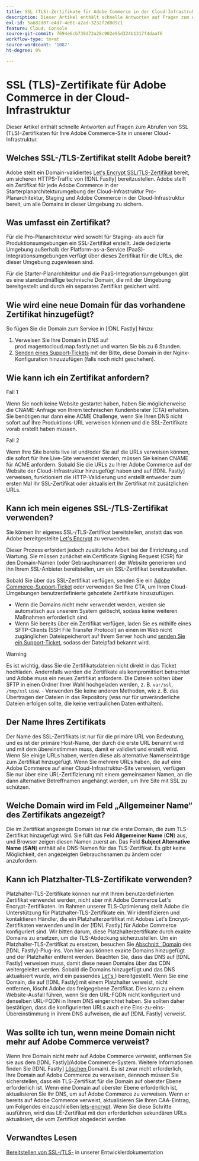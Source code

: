 ```yaml
---
title: SSL (TLS)-Zertifikate für Adobe Commerce in der Cloud-Infrastruktur
description: Dieser Artikel enthält schnelle Antworten auf Fragen zum Abrufen von SSL (TLS)-Zertifikaten für Ihre Adobe Commerce-Site in unserer Cloud-Infrastruktur.
exl-id: 5a682d07-e4d7-4e81-a2ad-3232f2d8d9c1
feature: Cloud, Console
source-git-commit: 7694e6cb739d73a28c902e95d324b1317f4daaf6
workflow-type: tm+mt
source-wordcount: '1087'
ht-degree: 0%

---
```


# SSL (TLS)-Zertifikate für Adobe Commerce in der Cloud-Infrastruktur

Dieser Artikel enthält schnelle Antworten auf Fragen zum Abrufen von SSL (TLS)-Zertifikaten für Ihre Adobe Commerce-Site in unserer Cloud-Infrastruktur.

## Welches SSL-/TLS-Zertifikat stellt Adobe bereit?

Adobe stellt ein Domain-validiertes [Let&#39;s Encrypt SSL/TLS-Zertifikat](https://letsencrypt.org/) bereit, um sicheren HTTPS-Traffic von [!DNL Fastly] bereitzustellen. Adobe stellt ein Zertifikat für jede Adobe Commerce in der Starterplanarchitekturumgebung der Cloud-Infrastruktur Pro-Planarchitektur, Staging und Adobe Commerce in der Cloud-Infrastruktur bereit, um alle Domains in dieser Umgebung zu sichern.

## Was umfasst ein Zertifikat?

Für die Pro-Planarchitektur wird sowohl für Staging- als auch für Produktionsumgebungen ein SSL-Zertifikat erstellt. Jede dedizierte Umgebung außerhalb der Platform-as-a-Service (PaaS)-Integrationsumgebungen verfügt über dieses Zertifikat für die URLs, die dieser Umgebung zugewiesen sind.

Für die Starter-Planarchitektur und die PaaS-Integrationsumgebungen gibt es eine standardmäßige technische Domain, die mit der Umgebung bereitgestellt und durch ein separates Zertifikat gesichert wird.

## Wie wird eine neue Domain für das vorhandene Zertifikat hinzugefügt?

So fügen Sie die Domain zum Service in [!DNL Fastly] hinzu:

1. Verweisen Sie Ihre Domain in DNS auf prod.magentocloud.map.fastly.net und warten Sie bis zu 6 Stunden.
1. [Senden eines Support-Tickets](/help/help-center-guide/help-center/magento-help-center-user-guide.md#submit-ticket) mit der Bitte, diese Domain in der Nginx-Konfiguration hinzuzufügen (falls noch nicht geschehen).

## Wie kann ich ein Zertifikat anfordern?

Fall 1

Wenn Sie noch keine Website gestartet haben, haben Sie möglicherweise die CNAME-Anfrage von Ihrem technischen Kundenberater (CTA) erhalten. Sie benötigen nur dann eine ACME Challenge, wenn Sie Ihren DNS nicht sofort auf Ihre Produktions-URL verweisen können und die SSL-Zertifikate vorab erstellt haben müssen.

Fall 2

Wenn Ihre Site bereits live ist und/oder Sie auf die URLs verweisen können, die sofort für Ihre Live-Site verwendet werden, müssen Sie keinen CNAME für ACME anfordern. Sobald Sie die URLs zu Ihrer Adobe Commerce auf der Website der Cloud-Infrastruktur hinzugefügt haben und auf [!DNL Fastly] verweisen, funktioniert die HTTP-Validierung und erstellt entweder zum ersten Mal Ihr SSL-Zertifikat oder aktualisiert Ihr Zertifikat mit zusätzlichen URLs.

## Kann ich mein eigenes SSL-/TLS-Zertifikat verwenden?

Sie können Ihr eigenes SSL-/TLS-Zertifikat bereitstellen, anstatt das von Adobe bereitgestellte [Let&#39;s Encrypt](https://letsencrypt.org/) zu verwenden.

Dieser Prozess erfordert jedoch zusätzliche Arbeit bei der Einrichtung und Wartung. Sie müssen zunächst ein Certificate Signing Request (CSR) für den Domain-Namen (oder Gebrauchsnamen) der Website generieren und ihn Ihrem SSL-Anbieter bereitstellen, um ein SSL-Zertifikat bereitzustellen.

Sobald Sie über das SSL-Zertifikat verfügen, senden Sie ein [Adobe Commerce-Support-Ticket](/help/help-center-guide/help-center/magento-help-center-user-guide.md#submit-ticket) oder verwenden Sie Ihre CTA, um Ihren Cloud-Umgebungen benutzerdefinierte gehostete Zertifikate hinzuzufügen.

* Wenn die Domains nicht mehr verwendet werden, werden sie automatisch aus unserem System gelöscht, sodass keine weiteren Maßnahmen erforderlich sind.
* Wenn Sie bereits über ein Zertifikat verfügen, laden Sie es mithilfe eines SFTP-Clients (SSH File Transfer Protocol) an einen im Web nicht zugänglichen Dateispeicherort auf Ihrem Server hoch und [senden Sie ein Support-Ticket](/help/help-center-guide/help-center/magento-help-center-user-guide.md#submit-ticket), sodass der Dateipfad bekannt wird.

>[!WARNING]
>
>Es ist wichtig, dass Sie die Zertifikatsdateien nicht direkt in das Ticket hochladen. Andernfalls werden die Zertifikate als kompromittiert betrachtet und Adobe muss ein neues Zertifikat anfordern.
>Die Dateien sollten über SFTP in einen Ordner Ihrer Wahl hochgeladen werden, z. B. `var/ssl`, `/tmp/ssl` usw. - Verwenden Sie keine anderen Methoden, wie z. B. das Übertragen der Dateien in das Repository (was nur für unveränderliche Dateien erfolgen sollte, die keine vertraulichen Daten enthalten).

## Der Name Ihres Zertifikats

Der Name des SSL-Zertifikats ist nur für die primäre URL von Bedeutung, und es ist der primäre Host-Name, der durch die erste URL benannt wird und mit dem übereinstimmen muss, damit er validiert und erstellt wird. Wenn Sie einige URLs haben, werden diese als alternative Namenseinträge zum Zertifikat hinzugefügt. Wenn Sie mehrere URLs haben, die auf eine Adobe Commerce auf einer Cloud-Infrastruktur-Site verweisen, verfügen Sie nur über eine URL-Zertifizierung mit einem gemeinsamen Namen, an die dann alternative Betreffnamen angehängt werden, um Ihre Site mit SSL zu schützen.

## Welche Domain wird im Feld „Allgemeiner Name“ des Zertifikats angezeigt?

Die im Zertifikat angezeigte Domain ist nur die erste Domain, die zum TLS-Zertifikat hinzugefügt wird. Sie füllt das Feld **Allgemeiner Name** (**CN**) aus, und Browser zeigen diesen Namen zuerst an. Das Feld **Subject Alternative Name** (**SAN**) enthält alle DNS-Namen für das TLS-Zertifikat. Es gibt keine Möglichkeit, den angezeigten Gebrauchsnamen zu ändern oder anzufordern.

## Kann ich Platzhalter-TLS-Zertifikate verwenden?

Platzhalter-TLS-Zertifikate können nur mit Ihrem benutzerdefinierten Zertifikat verwendet werden, nicht aber mit Adobe Commerce Let&#39;s Encrypt-Zertifikaten. Im Rahmen unserer TLS-Optimierung stellt Adobe die Unterstützung für Platzhalter-TLS-Zertifikate ein. Wir identifizieren und kontaktieren Händler, die ein Platzhalterzertifikat mit Adobes Let&#39;s Encrypt-Zertifikaten verwenden und in der [!DNL Fastly] für Adobe Commerce konfiguriert sind. Wir bitten darum, diese Platzhalterzertifikate durch exakte Domains zu ersetzen, um die TLS-Abdeckung sicherzustellen. Um ein Platzhalter-TLS-Zertifikat zu ersetzen, besuchen Sie [ Abschnitt „Domain](https://experienceleague.adobe.com/de/docs/commerce-cloud-service/user-guide/cdn/setup-fastly/fastly-custom-cache-configuration#manage-domains) des [!DNL Fastly]-Plug-ins. Von hier aus können exakte Domains hinzugefügt und der Platzhalter entfernt werden. Beachten Sie, dass das DNS auf [!DNL Fastly] verweisen muss, damit diese neuen Domains über das CDN weitergeleitet werden. Sobald die Domains hinzugefügt und das DNS aktualisiert wurde, wird ein passendes [Let&#39;s ](https://letsencrypt.org/)) bereitgestellt. Wenn Sie eine Domain, die auf [!DNL Fastly] mit einem Platzhalter verweist, nicht entfernen, löscht Adobe das freigegebene Zertifikat. Dies kann zu einem Website-Ausfall führen, wenn Sie den URL-FQDN nicht konfiguriert und denselben URL-FQDN in Ihrem DNS eingerichtet haben. Sie sollten daher bestätigen, dass die konfigurierten URLs auch eine Eins-zu-eins-Übereinstimmung in ihrem DNS aufweisen, die auf [!DNL Fastly] verweist.

## Was sollte ich tun, wenn meine Domain nicht mehr auf Adobe Commerce verweist?

Wenn Ihre Domain nicht mehr auf Adobe Commerce verweist, entfernen Sie sie aus dem [!DNL Fastly]/Adobe Commerce-System. Weitere Informationen finden Sie [!DNL Fastly] [Löschen ](https://docs.fastly.com/en/guides/working-with-domains#deleting-a-domain) Domain). Es ist zwar nicht erforderlich, Ihre Domain auf Adobe Commerce zu verweisen, dennoch müssen Sie sicherstellen, dass ein TLS-Zertifikat für die Domain auf oberster Ebene erforderlich ist. Wenn eine Domain auf oberster Ebene erforderlich ist, aktualisieren Sie Ihr DNS, um auf Adobe Commerce zu verweisen. Wenn er bereits auf Adobe Commerce verweist, aktualisieren Sie Ihren CAA-Eintrag, um Folgendes einzuschließen [lets-encrypt](https://letsencrypt.org/). Wenn Sie diese Schritte ausführen, wird das LE-Zertifikat mit den erforderlichen sekundären URLs aktualisiert, die vom Zertifikat abgedeckt werden&#x200B;

## Verwandtes Lesen

[Bereitstellen von SSL-/TLS-](https://experienceleague.adobe.com/de/docs/commerce-cloud-service/user-guide/cdn/setup-fastly/fastly-configuration#provision-ssltls-certificates) in unserer Entwicklerdokumentation
